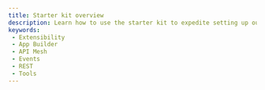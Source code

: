 ```yaml
---
title: Starter kit overview
description: Learn how to use the starter kit to expedite setting up out-of-process extensions for Adobe Commerce.
keywords:
 - Extensibility
 - App Builder
 - API Mesh
 - Events
 - REST
 - Tools
---
```

